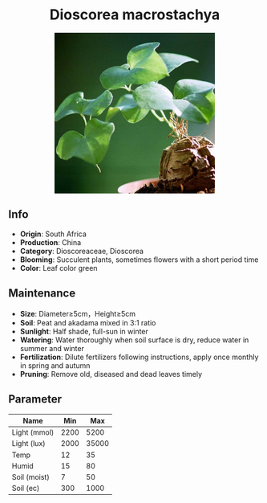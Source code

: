 <h1 align='center'>Dioscorea macrostachya</h1>
<p align="center">
    <img 
        align='center'
        width='320'
        src="../images/dioscorea macrostachya.png" 
        alt='Dioscorea macrostachya' />
</p>

## Info

 - **Origin**: South Africa
 - **Production**: China
 - **Category**: Dioscoreaceae, Dioscorea
 - **Blooming**: Succulent plants, sometimes flowers with a short period time
 - **Color**: Leaf color green

## Maintenance

 - **Size**: Diameter≥5cm，Height≥5cm
 - **Soil**: Peat and akadama mixed in 3:1 ratio
 - **Sunlight**: Half shade, full-sun in winter
 - **Watering**: Water thoroughly when soil surface is dry, reduce water in summer and winter
 - **Fertilization**: Dilute fertilizers following instructions, apply once monthly in spring and autumn
 - **Pruning**: Remove old, diseased and dead leaves timely

## Parameter

| Name         | Min  | Max   |
|--------------|------|-------|
| Light (mmol) | 2200 | 5200  |
| Light (lux)  | 2000 | 35000 |
| Temp         | 12    | 35    |
| Humid        | 15   | 80    |
| Soil (moist) | 7   | 50    |
| Soil (ec)    | 300  | 1000  |
